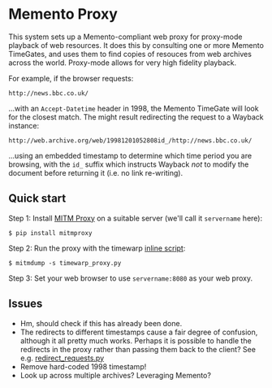 Memento Proxy
=============

This system sets up a Memento-compliant web proxy for proxy-mode playback of web resources. It does this by consulting one or more Memento TimeGates, and uses them to find copies of resouces from web archives across the world. Proxy-mode allows for very high fidelity playback.

For example, if the browser requests:

    http://news.bbc.co.uk/

...with an `Accept-Datetime` header in 1998, the Memento TimeGate will look for the closest match. The might result redirecting the request to a Wayback instance:

    http://web.archive.org/web/19981201052808id_/http://news.bbc.co.uk/

...using an embedded timestamp to determine which time period you are browsing, with the ```id_``` suffix which instructs Wayback _not_ to modify the document before returning it (i.e. no link re-writing).


Quick start
-----------

Step 1: Install [MITM Proxy](http://mitmproxy.org) on a suitable server (we'll call it ```servername``` here):

    $ pip install mitmproxy

Step 2: Run the proxy with the timewarp [inline script](http://mitmproxy.org/doc/scripting/inlinescripts.html):

    $ mitmdump -s timewarp_proxy.py

Step 3: Set your web browser to use ```servername:8080``` as your web proxy.


Issues
------

- Hm, should check if this has already been done.
- The redirects to different timestamps cause a fair degree of confusion, although it all pretty much works. Perhaps it is possible to handle the redirects in the proxy rather than passing them back to the client? See e.g. [redirect_requests.py](https://github.com/mitmproxy/mitmproxy/blob/master/examples/redirect_requests.py)
- Remove hard-coded 1998 timestamp!
- Look up across multiple archives? Leveraging Memento?
